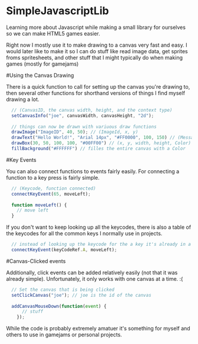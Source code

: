 SimpleJavascriptLib
===================

Learning more about Javascript while making a small
library for ourselves so we can make HTML5 games easier.

Right now I mostly use it to make drawing to a canvas very fast and easy. I would later
like to make it so I can do stuff like read image data, get sprites froms spritesheets, and
other stuff that I might typically do when making games (mostly for gamejams)

#Using the Canvas Drawing

There is a quick function to call for setting up the canvas you're drawing to, then several other functions for shorthand versions of things I find myself drawing a lot.

```js
  // (CanvasID, the canvas width, height, and the context type)
  setCanvasInfo("joe", canvasWidth, canvasHeight, "2d");
  
  // things can now be drawn with variuous draw functions
  drawImage("ImageID", 40, 50); // (ImageId, x, y)
  drawText("Hello World!", "Arial 14px", "#FF0000", 100, 150) // (Messages, Font, Color, x, y)
  drawBox(30, 50, 100, 100, "#00FF00") // (x, y, width, height, Color)
  fillBackground("#FFFFFF") // filles the entire canvas with a Color
```

#Key Events

You can also connect functions to events fairly easily. For connecting a function to a key press is fairly simple.

```js
  // (Keycode, function connected)
  connectKeyEvent(65, moveLeft);
  
  function moveLeft() {
    // move left
  }
```

If you don't want to keep looking up all the keycodes, there is also a table of the keycodes for all the common keys I normally use in projects.

```js
  // instead of looking up the keycode for the a key it's already in a table!
  connectKeyEvent(keyCodeRef.A, moveLeft);
```

#Canvas-Clicked events

Additionally, click events can be added relatively easily (not that it was already simple). Unfortunately, it only works with one canvas at a time. :(

```js
  // Set the canvas that is being clicked
  setClickCanvas("joe"); // joe is the id of the canvas
  
  addCanvasMouseDown(function(event) {
      // stuff
    });
```

While the code is probably extremely amatuer it's something for myself and others to use in gamejams or personal projects.

